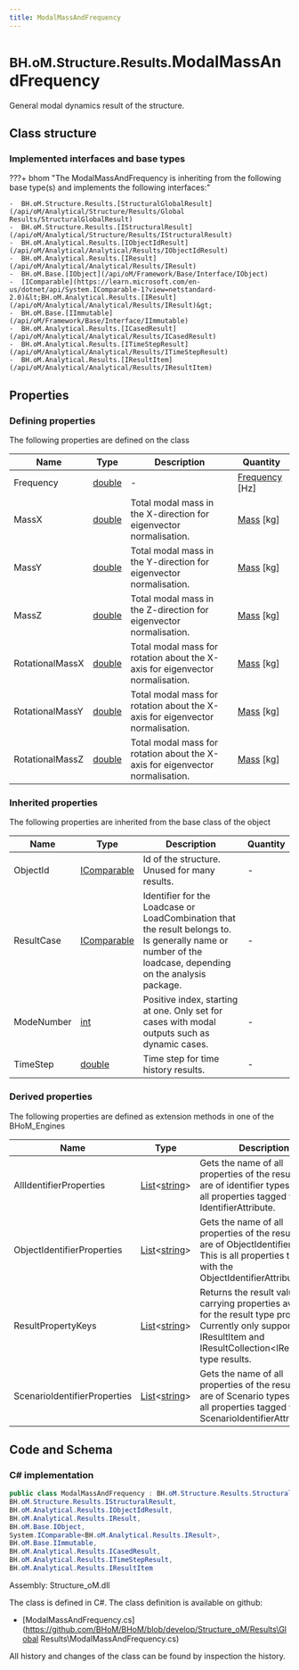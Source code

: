 ```yaml
---
title: ModalMassAndFrequency
---
```


# <small>BH.oM.Structure.Results.</small>**ModalMassAndFrequency**

General modal dynamics result of the structure.

## Class structure

### Implemented interfaces and base types

???+ bhom "The ModalMassAndFrequency is inheriting from the following base type(s) and implements the following interfaces:"

    -  BH.oM.Structure.Results.[StructuralGlobalResult](/api/oM/Analytical/Structure/Results/Global Results/StructuralGlobalResult)
    -  BH.oM.Structure.Results.[IStructuralResult](/api/oM/Analytical/Structure/Results/IStructuralResult)
    -  BH.oM.Analytical.Results.[IObjectIdResult](/api/oM/Analytical/Analytical/Results/IObjectIdResult)
    -  BH.oM.Analytical.Results.[IResult](/api/oM/Analytical/Analytical/Results/IResult)
    -  BH.oM.Base.[IObject](/api/oM/Framework/Base/Interface/IObject)
    -  [IComparable](https://learn.microsoft.com/en-us/dotnet/api/System.IComparable-1?view=netstandard-2.0)&lt;BH.oM.Analytical.Results.[IResult](/api/oM/Analytical/Analytical/Results/IResult)&gt;
    -  BH.oM.Base.[IImmutable](/api/oM/Framework/Base/Interface/IImmutable)
    -  BH.oM.Analytical.Results.[ICasedResult](/api/oM/Analytical/Analytical/Results/ICasedResult)
    -  BH.oM.Analytical.Results.[ITimeStepResult](/api/oM/Analytical/Analytical/Results/ITimeStepResult)
    -  BH.oM.Analytical.Results.[IResultItem](/api/oM/Analytical/Analytical/Results/IResultItem)


## Properties



### Defining properties

The following properties are defined on the class

| Name             | Type             | Description      | Quantity         |
|------------------|------------------|------------------|------------------|
| Frequency | [double](https://learn.microsoft.com/en-us/dotnet/api/System.Double?view=netstandard-2.0) | - | [Frequency](/api/oM/Dimensional/Quantities/Attributes/Frequency) [Hz] |
| MassX | [double](https://learn.microsoft.com/en-us/dotnet/api/System.Double?view=netstandard-2.0) | Total modal mass in the X-direction for eigenvector normalisation. | [Mass](/api/oM/Dimensional/Quantities/Attributes/Mass) [kg] |
| MassY | [double](https://learn.microsoft.com/en-us/dotnet/api/System.Double?view=netstandard-2.0) | Total modal mass in the Y-direction for eigenvector normalisation. | [Mass](/api/oM/Dimensional/Quantities/Attributes/Mass) [kg] |
| MassZ | [double](https://learn.microsoft.com/en-us/dotnet/api/System.Double?view=netstandard-2.0) | Total modal mass in the Z-direction for eigenvector normalisation. | [Mass](/api/oM/Dimensional/Quantities/Attributes/Mass) [kg] |
| RotationalMassX | [double](https://learn.microsoft.com/en-us/dotnet/api/System.Double?view=netstandard-2.0) | Total modal mass for rotation about the X-axis for eigenvector normalisation. | [Mass](/api/oM/Dimensional/Quantities/Attributes/Mass) [kg] |
| RotationalMassY | [double](https://learn.microsoft.com/en-us/dotnet/api/System.Double?view=netstandard-2.0) | Total modal mass for rotation about the X-axis for eigenvector normalisation. | [Mass](/api/oM/Dimensional/Quantities/Attributes/Mass) [kg] |
| RotationalMassZ | [double](https://learn.microsoft.com/en-us/dotnet/api/System.Double?view=netstandard-2.0) | Total modal mass for rotation about the X-axis for eigenvector normalisation. | [Mass](/api/oM/Dimensional/Quantities/Attributes/Mass) [kg] |


### Inherited properties
The following properties are inherited from the base class of the object

| Name             | Type             | Description      | Quantity         |
|------------------|------------------|------------------|------------------|
| ObjectId | [IComparable](https://learn.microsoft.com/en-us/dotnet/api/System.IComparable?view=netstandard-2.0) | Id of the structure. Unused for many results. | - |
| ResultCase | [IComparable](https://learn.microsoft.com/en-us/dotnet/api/System.IComparable?view=netstandard-2.0) | Identifier for the Loadcase or LoadCombination that the result belongs to. Is generally name or number of the loadcase, depending on the analysis package. | - |
| ModeNumber | [int](https://learn.microsoft.com/en-us/dotnet/api/System.Int32?view=netstandard-2.0) | Positive index, starting at one. Only set for cases with modal outputs such as dynamic cases. | - |
| TimeStep | [double](https://learn.microsoft.com/en-us/dotnet/api/System.Double?view=netstandard-2.0) | Time step for time history results. | - |


### Derived properties

The following properties are defined as extension methods in one of the BHoM_Engines

| Name             | Type             | Description      | Quantity         | Engine           |
|------------------|------------------|------------------|------------------|------------------|
| AllIdentifierProperties | [List](https://learn.microsoft.com/en-us/dotnet/api/System.Collections.Generic.List-1?view=netstandard-2.0)&lt;[string](https://learn.microsoft.com/en-us/dotnet/api/System.String?view=netstandard-2.0)&gt; | Gets the name of all properties of the result that are of identifier types. This is all properties tagged with any IdentifierAttribute. | - | Results_Engine |
| ObjectIdentifierProperties | [List](https://learn.microsoft.com/en-us/dotnet/api/System.Collections.Generic.List-1?view=netstandard-2.0)&lt;[string](https://learn.microsoft.com/en-us/dotnet/api/System.String?view=netstandard-2.0)&gt; | Gets the name of all properties of the result that are of ObjectIdentifier types. This is all properties tagged with the ObjectIdentifierAttribute. | - | Results_Engine |
| ResultPropertyKeys | [List](https://learn.microsoft.com/en-us/dotnet/api/System.Collections.Generic.List-1?view=netstandard-2.0)&lt;[string](https://learn.microsoft.com/en-us/dotnet/api/System.String?view=netstandard-2.0)&gt; | Returns the result value carrying properties available for the result type provided. Currently only supported for IResultItem and IResultCollection&lt;IResultItem&gt; type results. | - | Results_Engine |
| ScenarioIdentifierProperties | [List](https://learn.microsoft.com/en-us/dotnet/api/System.Collections.Generic.List-1?view=netstandard-2.0)&lt;[string](https://learn.microsoft.com/en-us/dotnet/api/System.String?view=netstandard-2.0)&gt; | Gets the name of all properties of the result that are of Scenario types. This is all properties tagged with the ScenarioIdentifierAttribute. | - | Results_Engine |


## Code and Schema

### C# implementation

``` C# title="C#"
public class ModalMassAndFrequency : BH.oM.Structure.Results.StructuralGlobalResult,
BH.oM.Structure.Results.IStructuralResult,
BH.oM.Analytical.Results.IObjectIdResult,
BH.oM.Analytical.Results.IResult,
BH.oM.Base.IObject,
System.IComparable<BH.oM.Analytical.Results.IResult>,
BH.oM.Base.IImmutable,
BH.oM.Analytical.Results.ICasedResult,
BH.oM.Analytical.Results.ITimeStepResult,
BH.oM.Analytical.Results.IResultItem
```

Assembly: Structure_oM.dll

The class is defined in C#. The class definition is available on github:

- [ModalMassAndFrequency.cs](https://github.com/BHoM/BHoM/blob/develop/Structure_oM/Results\Global Results\ModalMassAndFrequency.cs)

All history and changes of the class can be found by inspection the history.
